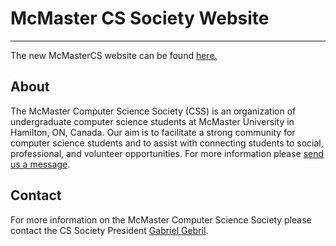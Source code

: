 # McMaster CS Society Website
---
The new McMasterCS website can be found [here.](http://mcmastercs.ca "McMaster CS Society")

## About

The McMaster Computer Science Society (CSS) is an organization of undergraduate computer science students at McMaster University in Hamilton, ON, Canada. Our aim is to facilitate a strong community for computer science students and to assist with connecting students to social, professional, and volunteer opportunities. For more information please [send us a message](mailto:css@mcmaster.ca).

## Contact

For more information on the McMaster Computer Science Society please contact the CS Society President [Gabriel Gebril](mailto:css@mcmaster.ca).
